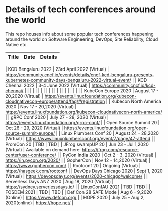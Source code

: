 # Details of tech conferences around the world

This repo houses info about some popular tech conferences happening
around the world on Software Engineering, DevOps, Site Reliability,
Cloud Native etc.

| Title				|	Date			|				Details								|
| ----------------------------	| ---------------------------- 	| ----------------------------------------------------------------------------------------------|

| KCD Bengaluru 2022         | 23rd April 2022 (Virtual)     | https://community.cncf.io/events/details/cncf-kcd-bengaluru-presents-kubernetes-community-days-bengaluru-2022-virtual-event/ |
| KCD Chennai 2022           | 3-4 June 2022 (Virtual)       | https://community.cncf.io/kcd-chennai/                                                                                       |
|                            |                               |                                                                                                                              |
|                            |                               |                                                                                                                              |
|                            |                               |                                                                                                                              |
|                            |                               |                                                                                                                              |
|                            |                               |                                                                                                                              |
| KubeCon Europe 2020        | August 17 - 20,2020 (Virtual) | https://events.linuxfoundation.org/kubecon-cloudnativecon-europe/attend/faq/#registration                                    |
| Kubecon North America 2020 | Nov 17 - 20,2020 (Virtual)    | https://events.linuxfoundation.org/kubecon-cloudnativecon-north-america/                                                     |
| gRPC Conf 2020             | July 27 - 28, 2020 (Virtual)  | https://events.linuxfoundation.org/grpc-conf/                                                                                |
| Open Source Summit 20      | Oct 26 - 29, 2020 (Virtual)   | https://events.linuxfoundation.org/open-source-summit-europe/                                                                |
| Linux Plumbers Conf 20     | August 24 - 28,2020 (Virtual) | https://www.linuxplumbersconf.org/event/7/page/47-attend                                                                     |
| PromCon 20                 | TBD                           | TBD                                                                                                                          |
| JFrog swampUP 20           | Jun 23 - Jul 1,2020 (Virtual) | Available on demand here: https://jfrog.com/resource-center/user-conference/                                                 |
| PyCon India 2020           | Oct 2 - 3, 2020 (Virtual)     | https://in.pycon.org/2020/                                                                                                   |
| GopherCon                  | Nov 12 - 14,2020 (Virtual)    | https://www.gophercon.com/                                                                                                   |
| Rootconf 20                | Ongoing (Virtual)             | https://hasgeek.com/rootconf                                                                                                 |
| DevOps Days Chicago 2020   | Sept 1, 2020 (Virtual)        | https://devopsdays.org/events/2020-chicago/welcome/                                                                          |
| Serverless Days ANZ 2020   | Aug 18, 2020 (Virtual)        | https://sydney.serverlessdays.io/                                                                                            |
| LinuxConfAU 2021           | TBD                           | TBD                                                                                                                          |
| FOSDEM 2021                | TBD                           | TBD                                                                                                                          |
| Def Con 28 SAFE Mode       | Aug 6 - 9,2020 (Online)       | https://www.defcon.org/                                                                                                      |
| HOPE 2020                  | July 25 - Aug 2, 2020(online) | https://hope.net/                                                                                                            |
